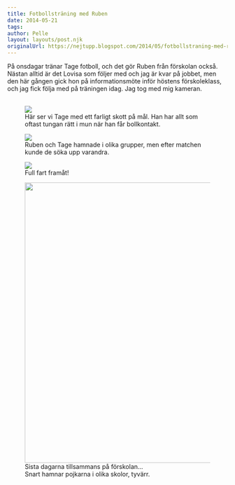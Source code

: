 ```yaml
---
title: Fotbollsträning med Ruben
date: 2014-05-21
tags: 	
author: Pelle
layout: layouts/post.njk
originalUrl: https://nejtupp.blogspot.com/2014/05/fotbollstraning-med-ruben.html
---
```


På onsdagar tränar Tage fotboll, och det gör Ruben från förskolan också. Nästan alltid är det Lovisa som följer med och jag är kvar på jobbet, men den här gången gick hon på informationsmöte inför höstens förskoleklass, och jag fick följa med på träningen idag. Jag tog med mig kameran.<br><br>

<figure>
	<img src="../../../../img/Fotbollstra%CC%88ning+med+Ruben-PERK6043.jpg">
	<figcaption>Här ser vi Tage med ett farligt skott på mål. Han har allt som oftast tungan rätt i mun när han får bollkontakt.</figcaption>
</figure>

<figure>
	<img src="../../../../img/Fotbollstra%CC%88ning+med+Ruben-PERK6055.jpg">
	<figcaption>Ruben och Tage hamnade i olika grupper, men efter matchen kunde de söka upp varandra.</figcaption>
</figure>

<figure>
	<img src="../../../../img/Fotbollstra%CC%88ning+med+Ruben-PERK6075.jpg">
	<figcaption>Full fart framåt!</figcaption>
</figure>

<figure>
	<img src="../../../../img/Fotbollstra%CC%88ning+med+Ruben-PERK6090.jpg" height="640">
	<figcaption>Sista dagarna tillsammans på förskolan... <br>Snart hamnar pojkarna i olika skolor, tyvärr.</figcaption>
</figure>
